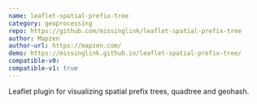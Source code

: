 ```yaml
---
name: leaflet-spatial-prefix-tree
category: geoprocessing
repo: https://github.com/missinglink/leaflet-spatial-prefix-tree
author: Mapzen
author-url: https://mapzen.com/
demo: https://missinglink.github.io/leaflet-spatial-prefix-tree/
compatible-v0:
compatible-v1: true
---
```


Leaflet plugin for visualizing spatial prefix trees, quadtree and geohash.
